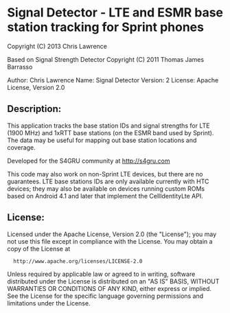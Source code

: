 Signal Detector - LTE and ESMR base station tracking for Sprint phones
=============

Copyright (C) 2013 Chris Lawrence

Based on Signal Strength Detector
Copyright (C) 2011 Thomas James Barrasso

Author: Chris Lawrence
Name: Signal Detector 
Version: 2
License: Apache License, Version 2.0  

Description:
-------

This application tracks the base station IDs and signal strengths for
LTE (1900 MHz) and 1xRTT base stations (on the ESMR band used by
Sprint).  The data may be useful for mapping out base station
locations and coverage.

Developed for the S4GRU community at http://s4gru.com

This code may also work on non-Sprint LTE devices, but there are no
guarantees.  LTE base stations IDs are only available currently with
HTC devices; they may also be available on devices running custom ROMs
based on Android 4.1 and later that implement the CellIdentityLte API.

License:
-------

Licensed under the Apache License, Version 2.0 (the "License");
you may not use this file except in compliance with the License.
You may obtain a copy of the License at

      http://www.apache.org/licenses/LICENSE-2.0

Unless required by applicable law or agreed to in writing, software
distributed under the License is distributed on an "AS IS" BASIS,
WITHOUT WARRANTIES OR CONDITIONS OF ANY KIND, either express or implied.
See the License for the specific language governing permissions and
limitations under the License.
